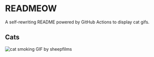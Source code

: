 # READMEOW

A self-rewriting README powered by GitHub Actions to display cat gifs.

## Cats

![cat smoking GIF by sheepfilms](https://media1.giphy.com/media/l0ExdMHUDKteztyfe/200.gif?cid=9acd02datfqw4ednp4u55802r75c2tolv3ezhovexjlimqn7&ep=v1_gifs_search&rid=200.gif&ct=g)
